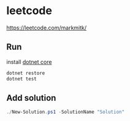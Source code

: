 # leetcode

https://leetcode.com/markmitk/

## Run

install [dotnet core](https://docs.microsoft.com/en-us/dotnet/core/)

```c#
dotnet restore
dotnet test
```

## Add solution

```powershell
./New-Solution.ps1 -SolutionName "Solution"
```
